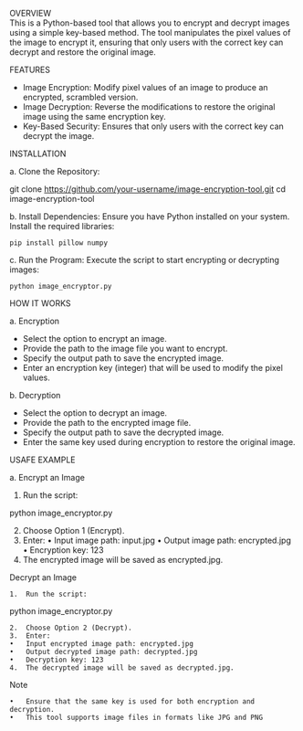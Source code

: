  OVERVIEW   
This is a Python-based tool that allows you to encrypt and decrypt images using a simple key-based method. The tool manipulates the pixel values of the image to encrypt it, ensuring that only users with the correct key can decrypt and restore the original image.

FEATURES 

   - Image Encryption: Modify pixel values of an image to produce an encrypted, scrambled version.
   - Image Decryption: Reverse the modifications to restore the original image using the same encryption key.
   - Key-Based Security: Ensures that only users with the correct key can decrypt the image.

INSTALLATION 

a. Clone the Repository:

   git clone https://github.com/your-username/image-encryption-tool.git
   cd image-encryption-tool

b. Install Dependencies:
   Ensure you have Python installed on your system. Install the required libraries:

    pip install pillow numpy

c. Run the Program:
   Execute the script to start encrypting or decrypting images:

    python image_encryptor.py

HOW IT WORKS

a.  Encryption

   - Select the option to encrypt an image.
   - Provide the path to the image file you want to encrypt.
   - Specify the output path to save the encrypted image.
   - Enter an encryption key (integer) that will be used to modify the pixel values.

b.  Decryption

   - Select the option to decrypt an image.
   - Provide the path to the encrypted image file.
   - Specify the output path to save the decrypted image.
   - Enter the same key used during encryption to restore the original image.

USAFE EXAMPLE 

a. Encrypt an Image

  1. Run the script:

   python image_encryptor.py
  
  2. Choose Option 1 (Encrypt).
  3. Enter:
	•	Input image path: input.jpg
	•	Output image path: encrypted.jpg
	•	Encryption key: 123
  4. The encrypted image will be saved as encrypted.jpg.

Decrypt an Image

	1.	Run the script:

python image_encryptor.py


	2.	Choose Option 2 (Decrypt).
	3.	Enter:
	•	Input encrypted image path: encrypted.jpg
	•	Output decrypted image path: decrypted.jpg
	•	Decryption key: 123
	4.	The decrypted image will be saved as decrypted.jpg.

Note

	•	Ensure that the same key is used for both encryption and decryption.
	•	This tool supports image files in formats like JPG and PNG




